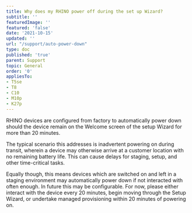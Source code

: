 ```yaml
---
title: Why does my RHINO power off during the set up Wizard?
subtitle: ''
featuredImage: ''
featured: 'false'
date: '2021-10-15'
updated: ''
url: "/support/auto-power-down"
type: doc
published: 'true'
parent: Support
topic: General
order: '0'
appliesTo:
- T5se
- T8
- C10
- M10p
- K27p
---
```


RHINO devices are configured from factory to automatically power down should the device remain on the Welcome screen of the setup Wizard for more than 20 minutes.

The typical scenario this addresses is inadvertent powering on during transit, wherein a device may otherwise arrive at a customer location with no remaining battery life. This can cause delays for staging, setup, and other time-critical tasks.

Equally though, this means devices which are switched on and left in a staging environment may automatically power down if not interacted with often enough. In future this may be configurable. For now, please either interact with the device every 20 minutes, begin moving through the Setup Wizard, or undertake managed provisioning within 20 minutes of powering on.
